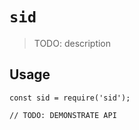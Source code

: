 # `sid`

> TODO: description

## Usage

```
const sid = require('sid');

// TODO: DEMONSTRATE API
```
